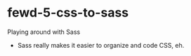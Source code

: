 # fewd-5-css-to-sass
Playing around with Sass

- Sass really makes it easier to organize and code CSS, eh.
